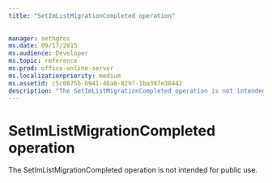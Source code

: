 ```yaml
---
title: "SetImListMigrationCompleted operation"
 
 
manager: sethgros
ms.date: 09/17/2015
ms.audience: Developer
ms.topic: reference
ms.prod: office-online-server
ms.localizationpriority: medium
ms.assetid: c5c0875b-b941-46a8-8297-1ba397e38442
description: "The SetImListMigrationCompleted operation is not intended for public use."
---
```


# SetImListMigrationCompleted operation

The SetImListMigrationCompleted operation is not intended for public use.
  

